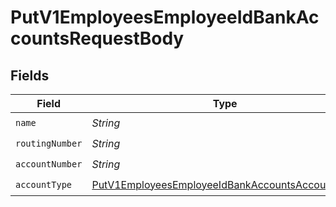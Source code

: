 # PutV1EmployeesEmployeeIdBankAccountsRequestBody


## Fields

| Field                                                                                                                         | Type                                                                                                                          | Required                                                                                                                      | Description                                                                                                                   |
| ----------------------------------------------------------------------------------------------------------------------------- | ----------------------------------------------------------------------------------------------------------------------------- | ----------------------------------------------------------------------------------------------------------------------------- | ----------------------------------------------------------------------------------------------------------------------------- |
| `name`                                                                                                                        | *String*                                                                                                                      | :heavy_check_mark:                                                                                                            | N/A                                                                                                                           |
| `routingNumber`                                                                                                               | *String*                                                                                                                      | :heavy_check_mark:                                                                                                            | N/A                                                                                                                           |
| `accountNumber`                                                                                                               | *String*                                                                                                                      | :heavy_check_mark:                                                                                                            | N/A                                                                                                                           |
| `accountType`                                                                                                                 | [PutV1EmployeesEmployeeIdBankAccountsAccountType](../../models/operations/PutV1EmployeesEmployeeIdBankAccountsAccountType.md) | :heavy_check_mark:                                                                                                            | N/A                                                                                                                           |
